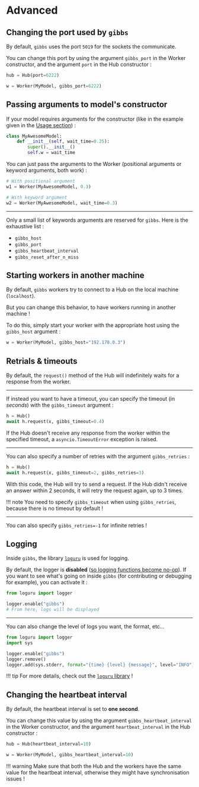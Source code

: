 # Advanced

## Changing the port used by `gibbs`

By default, `gibbs` uses the port `5019` for the sockets the communicate.

You can change this port by using the argument `gibbs_port` in the Worker constructor, and the argument `port` in the Hub constructor :

```python
hub = Hub(port=6222)

w = Worker(MyModel, gibbs_port=6222)
```

## Passing arguments to model's constructor

If your model requires arguments for the constructor (like in the example given in the [Usage section](usage.md)) :

```python
class MyAwesomeModel:
    def __init__(self, wait_time=0.25):
        super().__init__()
        self.w = wait_time
```

You can just pass the arguments to the Worker (positional arguments or keyword arguments, both work) :

```python
# With positional argument
w1 = Worker(MyAwesomeModel, 0.3)

# With keyword argument
w2 = Worker(MyAwesomeModel, wait_time=0.3)
```

---

Only a small list of keywords arguments are reserved for `gibbs`. Here is the exhaustive list :

* `gibbs_host`
* `gibbs_port`
* `gibbs_heartbeat_interval`
* `gibbs_reset_after_n_miss`

## Starting workers in another machine

By default, `gibbs` workers try to connect to a Hub on the local machine (`localhost`).

But you can change this behavior, to have workers running in another machine !

To do this, simply start your worker with the appropriate host using the `gibbs_host` argument :

```python
w = Worker(MyModel, gibbs_host="192.178.0.3")
```

## Retrials & timeouts

By default, the `request()` method of the Hub will indefinitely waits for a response from the worker.

---

If instead you want to have a timeout, you can specify the timeout (in _seconds_) with the `gibbs_timeout` argument :

```python
h = Hub()
await h.request(x, gibbs_timeout=0.4)
```

If the Hub doesn't receive any response from the worker within the specified timeout, a `asyncio.TimeoutError` exception is raised.

---

You can also specify a number of retries with the argument `gibbs_retries` :

```python
h = Hub()
await h.request(x, gibbs_timeout=2, gibbs_retries=3)
```

With this code, the Hub will try to send a request. If the Hub didn't receive an answer within 2 seconds, it will retry the request again, up to 3 times.

!!! note
    You need to specify `gibbs_timeout` when using `gibbs_retries`, because there is no timeout by default !

---

You can also specify `gibbs_retries=-1` for infinite retries !

## Logging

Inside `gibbs`, the library [`loguru`](https://github.com/Delgan/loguru) is used for logging.

By default, the logger is **disabled** ([so logging functions become no-op](https://github.com/Delgan/loguru#suitable-for-scripts-and-libraries)). If you want to see what's going on inside `gibbs` (for contributing or debugging for example), you can activate it :

```python
from loguru import logger

logger.enable("gibbs")
# From here, logs will be displayed
```

---

You can also change the level of logs you want, the format, etc...

```python
from loguru import logger
import sys

logger.enable("gibbs")
logger.remove()
logger.add(sys.stderr, format="{time} {level} {message}", level="INFO")
```

!!! tip
    For more details, check out the [`loguru` library](https://github.com/Delgan/loguru) !

## Changing the heartbeat interval

By default, the heartbeat interval is set to **one second**.

You can change this value by using the argument `gibbs_heartbeat_interval` in the Worker constructor, and the argument `heartbeat_interval` in the Hub constructor :

```python
hub = Hub(heartbeat_interval=10)

w = Worker(MyModel, gibbs_heartbeat_interval=10)
```

!!! warning
    Make sure that both the Hub and the workers have the same value for the heartbeat interval, otherwise they might have synchronisation issues !
